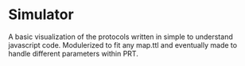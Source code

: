 # Simulator

A basic visualization of the protocols written in simple to understand javascript code. Modulerized to fit any map.ttl and eventually made to handle different parameters within PRT.

